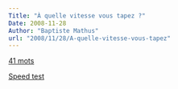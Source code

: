 ```yaml
---
Title: "À quelle vitesse vous tapez ?"
Date: 2008-11-28
Author: "Baptiste Mathus"
url: "2008/11/28/A-quelle-vitesse-vous-tapez"
---
```




[41 mots](http://french-speedtest.10-fast-fingers.com)

[Speed test](http://french-speedtest.10-fast-fingers.com)

